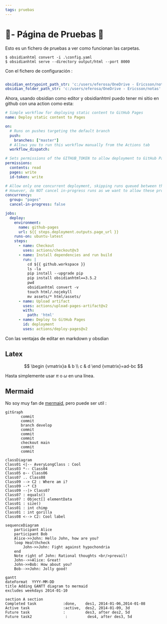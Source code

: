 ```yaml
---
tags: pruebas
---
```


# 🧪- Página de Pruebas 🧪
Esto es un fichero de pruebas a ver como funcionan las carpetas.

```console
$ obsidianhtml convert -i .\config.yaml
$ obsidianhtml serve --directory output/html --port 8000

```


Con el fichero de configuración : 

```yaml

obsidian_entrypoint_path_str: 'c:/users/eferosa/OneDrive - Ericsson/notas/Agenda/Reuniones/2023/2023-10-03 14_09 Reunión.md'
obsidian_folder_path_str: 'c:/users/eferosa/OneDrive - Ericsson/notas'

```

Ahora, usando obsidian como editor y obsidianhtml puedo tener mi sitio en github con una action como esta: 

```yaml
# Simple workflow for deploying static content to GitHub Pages
name: Deploy static content to Pages

on:
  # Runs on pushes targeting the default branch
  push:
    branches: ["master"]
  # Allows you to run this workflow manually from the Actions tab
  workflow_dispatch:

# Sets permissions of the GITHUB_TOKEN to allow deployment to GitHub Pages
permissions:
  contents: read
  pages: write
  id-token: write

# Allow only one concurrent deployment, skipping runs queued between the run in-progress and latest queued.
# However, do NOT cancel in-progress runs as we want to allow these production deployments to complete.
concurrency:
  group: "pages"
  cancel-in-progress: false

jobs:
  deploy:
    environment:
      name: github-pages
      url: ${{ steps.deployment.outputs.page_url }}
    runs-on: ubuntu-latest
    steps:
      - name: Checkout
        uses: actions/checkout@v3
      - name: Install dependencies and run build
        run: |
          cd ${{ github.workspace }}
          ls -la
          pip install --upgrade pip
          pip install obsidianhtml==3.5.2
          pwd
          obsidianhtml convert -v
          touch html/.nojekyll
          mv assets/* html/assets/
      - name: Upload artifact
        uses: actions/upload-pages-artifact@v2
        with:
          path: 'html'
      - name: Deploy to GitHub Pages
        id: deployment
        uses: actions/deploy-pages@v2

```

Con las ventajas de editar en markdown y obsdian
## Latex

$$
\begin
{vmatrix}a & b \\ c & d
\end
{vmatrix}=ad-bc
$$

Hasta simplemente usar $\pi$ o  $\omega$ en una línea.

## Mermaid

No soy muy fan de [mermaid](https://mermaid.js.org/), pero puede ser util :
```mermaid
gitGraph
       commit
       commit
       branch develop
       commit
       commit
       commit
       checkout main
       commit
       commit
```

```mermaid
classDiagram
Class01 <|-- AveryLongClass : Cool
Class03 *-- Class04
Class05 o-- Class06
Class07 .. Class08
Class09 --> C2 : Where am i?
Class09 --* C3
Class09 --|> Class07
Class07 : equals()
Class07 : Object[] elementData
Class01 : size()
Class01 : int chimp
Class01 : int gorilla
Class08 <--> C2: Cool label
```

```mermaid
sequenceDiagram
    participant Alice
    participant Bob
    Alice->>John: Hello John, how are you?
    loop Healthcheck
        John->>John: Fight against hypochondria
    end
    Note right of John: Rational thoughts <br/>prevail!
    John-->>Alice: Great!
    John->>Bob: How about you?
    Bob-->>John: Jolly good!
```

```mermaid
gantt
dateFormat  YYYY-MM-DD
title Adding GANTT diagram to mermaid
excludes weekdays 2014-01-10

section A section
Completed task            :done,    des1, 2014-01-06,2014-01-08
Active task               :active,  des2, 2014-01-09, 3d
Future task               :         des3, after des2, 5d
Future task2               :         des4, after des3, 5d
```

